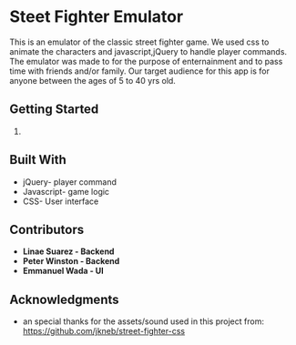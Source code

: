 # Steet Fighter Emulator

This is an emulator of the classic street fighter game. We used css to animate the characters and javascript,jQuery to handle player commands. The emulator was made to for the purpose of enternainment and to pass time with friends and/or family. Our target audience for this app is for anyone between the ages of 5 to 40 yrs old. 

## Getting Started

1) 

## Built With

* jQuery- player command
* Javascript- game logic
* CSS- User interface

## Contributors

* **Linae Suarez - Backend** 
* **Peter Winston - Backend** 
* **Emmanuel Wada - UI** 

## Acknowledgments

* an special thanks for the assets/sound used in this project from: https://github.com/jkneb/street-fighter-css

